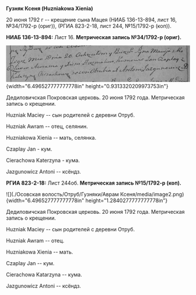 **Гузняк Ксеня (Huzniakowa Xienia)**

20 июня 1792 г -- крещение сына Мацея (НИАБ 136-13-894, лист 16,
№34/1792-р (ориг)), (РГИА 823-2-18, лист 244, №15/1792-р (коп)).

**НИАБ 136-13-894:** Лист 16. **Метрическая запись №34/1792-р (ориг).**

![](./media/6c6396eec943142a920afb72dc2fbf53523f2756.png){width="6.496527777777778in"
height="0.9313320209973753in"}

Дедиловичская Покровская церковь. 20 июня 1792 года. Метрическая запись
о крещении.

Huzniak Maciey -- сын родителей с деревни Отруб.

Huzniak Awram -- отец, селянин.

Huzniakowa Xienia -- мать, селянка.

Czaplay Jan - кум.

Cierachowa Katerzyna - кума.

Jazgunowicz Antoni -- ксёндз.

**РГИА 823-2-18:** Лист 244об. **Метрическая запись №15/1792-р (коп).**

![](./Осовская волость/Отруб/Гузняки/Аврам Ксеня/media/image2.png){width="6.496527777777778in"
height="1.2840277777777778in"}

Дедиловичская Покровская церковь. 20 июня 1792 года. Метрическая запись
о крещении.

Huzniak Maciey -- сын родителей с деревни Отруб.

Huzniak Awram -- отец.

Huzniakowa Xienia -- мать.

Czaplay Jan -- кум.

Cierachowa Katarzyna -- кума.

Jazgunowicz Antoni -- ксёндз.
